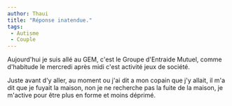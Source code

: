 ```yaml
---
author: Thaui
title: "Réponse inatendue."
tags: 
 - Autisme
 - Couple
---
```


Aujourd'hui je suis allé au GEM, c'est le Groupe d'Entraide Mutuel, comme d'habitude le mercredi après midi c'est activité jeux de société.

Juste avant d'y aller, au moment ou j'ai dit a mon copain que j'y allait, il m'a dit que je fuyait la maison, non je ne recherche pas la fuite de la maison, je m'active pour être plus en forme et moins déprimé.
